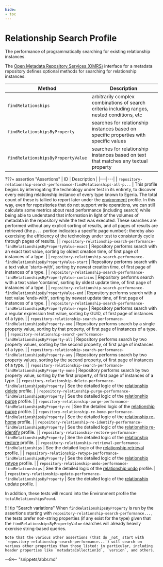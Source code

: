 ```yaml
---
hide:
- toc
---
```


<!-- SPDX-License-Identifier: CC-BY-4.0 -->
<!-- Copyright Contributors to the Egeria project. -->

# Relationship Search Profile

The performance of programmatically searching for existing relationship instances.

The [Open Metadata Repository Services (OMRS)](/egeria-docs/services/omrs) interface for a metadata repository defines optional methods for searching for relationship instances:

| Method | Description |
|---|---|
| `findRelationships` | arbitrarily complex combinations of search criteria including ranges, nested conditions, etc |
| `findRelationshipsByProperty` | searches for relationship instances based on specific properties with specific values |
| `findRelationshipsByPropertyValue` | searches for relationship instances based on text that matches any textual property |

???+ assertion "Assertions"
    | ID | Description |
    |---|---|
    | `repository-relationship-search-performance-findRelationships-all-p...` | This profile begins by interrogating the technology under test in its entirety, to discover every existing relationship instance of every type known to Egeria. The total count of these is tallied to report later under the [environment](environment.md) profile. In this way, even for repositories that do not support write operations, we can still calculate some metrics about read performance (including search) while being able to understand that information in light of the volumes of metadata in the repository while the test was executed. These searches are performed without any explicit sorting of results, and all pages of results are retrieved (the `p...` portion indicates a specific page number): thereby also exercising the efficiency of the technology under test to consistently cycle through pages of results. |
    | `repository-relationship-search-performance-findRelationshipsByPropertyValue-exact` | Repository performs search with an exact text value, sorting by oldest creation time, of first page of instances of a type. |
    | `repository-relationship-search-performance-findRelationshipsByPropertyValue-start` | Repository performs search with a text value 'starts-with', sorting by newest creation time, of first page of instances of a type. |
    | `repository-relationship-search-performance-findRelationshipsByPropertyValue-contains` | Repository performs search with a text value 'contains', sorting by oldest update time, of first page of instances of a type. |
    | `repository-relationship-search-performance-findRelationshipsByPropertyValue-end` | Repository performs search with a text value 'ends-with', sorting by newest update time, of first page of instances of a type. |
    | `repository-relationship-search-performance-findRelationshipsByPropertyValue-regex` | Repository performs search with a regular expression text value, sorting by GUID, of first page of instances of a type. |
    | `repository-relationship-search-performance-findRelationshipsByProperty-one` | Repository performs search by a single property value, sorting by that property, of first page of instances of a type. |
    | `repository-relationship-search-performance-findRelationshipsByProperty-all` | Repository performs search by two property values, sorting by the second property, of first page of instances of a type. |
    | `repository-relationship-search-performance-findRelationshipsByProperty-any` | Repository performs search by two property values, sorting by the second property, of first page of instances of a type. |
    | `repository-relationship-search-performance-findRelationshipsByProperty-none` | Repository performs search by two property value, sorting by the first property, of first page of instances of a type. |
    | `repository-relationship-delete-performance-findRelationshipsByProperty` | See the detailed logic of the [relationship delete](relationship-delete.md) profile. |
    | `repository-relationship-purge-performance-findRelationshipsByProperty` | See the detailed logic of the [relationship purge](relationship-purge.md) profile. |
    | `repository-relationship-purge-performance-findRelationshipsByProperty-rc` | See the detailed logic of the [relationship purge](relationship-purge.md) profile. |
    | `repository-relationship-re-home-performance-findRelationshipsByProperty` | See the detailed logic of the [relationship re-home](relationship-re-home.md) profile. |
    | `repository-relationship-re-identify-performance-findRelationshipsByProperty` | See the detailed logic of the [relationship re-identify](relationship-re-identify.md) profile. |
    | `repository-relationship-restore-performance-findRelationshipsByProperty` | See the detailed logic of the [relationship restore](relationship-restore.md) profile. |
    | `repository-relationship-retrieval-performance-findRelationships` | See the detailed logic of the [relationship retrieval](relationship-retrieval.md) profile. |
    | `repository-relationship-retype-performance-findRelationshipsByProperty` | See the detailed logic of the [relationship retype](relationship-retype.md) profile. |
    | `repository-relationship-undo-performance-findRelationships` | See the detailed logic of the [relationship undo](relationship-undo.md) profile. |
    | `repository-relationship-update-performance-findRelationshipsByProperty` | See the detailed logic of the [relationship update](relationship-update.md) profile. |

In addition, these tests will record into the Environment profile the `totalRelationshipsFound`.

!!! tip "Search variations"
    When `findRelationshipsByProperty` is run by the assertions starting with `repository-relationship-search-performance...`, the tests prefer non-string properties (if any exist for the type) given that the `findRelationshipsByPropertyValue` searches will already heavily exercise string-based queries.

    Note that the various other assertions (that do _not_ start with `repository-relationship-search-performance...`) will search on various other properties than those listed: in particular, including header properties like `metadataCollectionId`, `version`, and others.

--8<-- "snippets/abbr.md"
